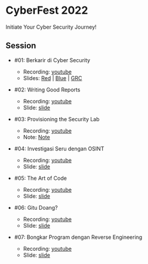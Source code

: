 # CyberFest 2022

Initiate Your Cyber Security Journey!

## Session

- #01: Berkarir di Cyber Security
    - Recording: [youtube](https://youtu.be/FBYDEO9Fc_k) 
    - Slides: [Red](1.berkarir-di-cyber-security/red-satria.pdf) | [Blue](1.berkarir-di-cyber-security/blue-digit.pdf) | [GRC](1.berkarir-di-cyber-security/grc-rungga.pdf)

- #02: Writing Good Reports
    - Recording: [youtube](https://youtu.be/HjzK1e4nQPY)
    - Slide: [slide](2.writing-good-reports/presentation.pptx)

- #03: Provisioning the Security Lab
    - Recording: [youtube](https://youtu.be/BHSmjM6OB0M)
    - Note: [Note](https://github.com/utianayuba/workshops/blob/main/20220127-cyberfest.txt)
    
- #04: Investigasi Seru dengan OSINT 
    - Recording: [youtube](https://youtu.be/OZFZAmJmWc4)
    - Slide: [slide](4.investigasi-seru-dengan-osint/presentation.pdf)
    
- #05: The Art of Code 
    - Recording: [youtube](https://youtu.be/XPl0eOXgCuk)
    - Slide: [slide](5.the-art-of-code/presentation.pdf)
    
- #06: Gitu Doang? 
    - Recording: [youtube](https://youtu.be/ATueL0dU-Bg)
    - Slide: [slide](6.gitu-doang/presentation.pdf)
    
- #07: Bongkar Program dengan Reverse Engineering 
    - Recording: [youtube](https://youtu.be/jyzAr1C_2RY)
    - Slide: [slide](7.bongkar-program-dengan-reverse-engineering/presentation.pdf)